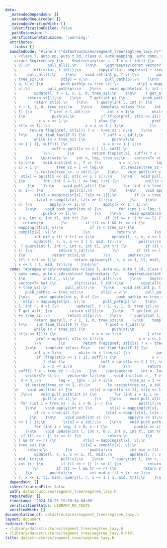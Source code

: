 ```yaml
---
data:
  _extendedDependsOn: []
  _extendedRequiredBy: []
  _extendedVerifiedWith: []
  _isVerificationFailed: false
  _pathExtension: h
  _verificationStatusIcon: ':warning:'
  attributes:
    links: []
  bundledCode: "#line 2 \"datastructures/segment_tree/segtree_lazy.h\"\n\ntemplate\
    \ <class T, auto op, auto t_id, class U, auto mapping, auto comp, auto u_id>\n\
    struct SegtreeLazy {\n    SegtreeLazy(int n_, T v = t_id()) {\n        init(n_,\
    \ v);\n        pull_all();\n    }\n\n    SegtreeLazy(const vector<T> &a) {\n \
    \       init(sz(a), t_id());\n        copy(all(a), begin(st) + tree_sz);\n   \
    \     pull_all();\n    }\n\n    void set(int p, T v) {\n        push_path(p +=\
    \ tree_sz);\n        st[p] = v;\n        pull_path(p);\n    }\n\n    void update(int\
    \ p, U v) {\n        push_path(p += tree_sz);\n        st[p] = mapping(st[p],\
    \ v);\n        pull_path(p);\n    }\n\n    void update(int l, int r, U v) {\n\
    \        update(l, r + 1, v, 1, 0, tree_sz);\n    }\n\n    T get_all() {\n   \
    \     return st[1];\n    }\n\n    T get(int p) {\n        push_path(p += tree_sz);\n\
    \        return st[p];\n    }\n\n    T query(int l, int r) {\n        return query(l,\
    \ r + 1, 1, 0, tree_sz);\n    }\n\n    template <class F>\n    int find_first(F\
    \ f) {\n        T pref = t_id();\n        int x = 1;\n        while (x < tree_sz)\
    \ {\n            push(x);\n            if (f(op(pref, st[x << 1]))) {\n      \
    \          x = x << 1;\n            } else {\n                pref = op(pref,\
    \ st[x << 1]);\n                x = x << 1 | 1;\n            }\n        }\n  \
    \      return f(op(pref, st[x])) ? x - tree_sz : n;\n    }\n\n    template <class\
    \ F>\n    int find_last(F f) {\n        T suff = t_id();\n        int x = 1;\n\
    \        while (x < tree_sz) {\n            push(x);\n            if (f(op(st[x\
    \ << 1 | 1], suff))) {\n                x = x << 1 | 1;\n            } else {\n\
    \                suff = op(st[x << 1 | 1], suff);\n                x = x << 1;\n\
    \            }\n        }\n        return f(op(st[x], suff)) ? x - tree_sz : -1;\n\
    \    }\n    \nprivate:\n    int n, log, tree_sz;\n    vector<T> st;\n    vector<U>\
    \ lz;\n\n    void init(int n_, T v) {\n        n = n_;\n        log = __lg(n -\
    \ 1) + 1;\n        tree_sz = 1 << log;\n        st.resize(tree_sz << 1, v);\n\
    \        lz.resize(tree_sz, u_id());\n    }\n\n    void pull(int x) {\n      \
    \  st[x] = op(st[x << 1], st[x << 1 | 1]);\n    }\n\n    void pull_path(int x)\
    \ {\n        for (int i = 1; i <= log; i++) {\n            pull(x >> i);\n   \
    \     }\n    }\n\n    void pull_all() {\n        for (int i = tree_sz - 1; i >\
    \ 0; i--) {\n            pull(i);\n        }\n    }\n\n    void apply(int x) {\n\
    \        st[x] = mapping(st[x], lz[x >> 1]);\n        if (x < tree_sz) {\n   \
    \         lz[x] = comp(lz[x], lz[x >> 1]);\n        }\n    }\n\n    void push(int\
    \ x) {\n        apply(x << 1);\n        apply(x << 1 | 1);\n        lz[x] = u_id();\n\
    \    }\n\n    void push_path(int x) {\n        for (int i = log; i > 0; i--) {\n\
    \            push(x >> i);\n        }\n    }\n\n    void update(int l, int r,\
    \ U v, int x, int tl, int tr) {\n        if (tl >= r || tr <= l) {\n         \
    \   return;\n        }\n        if (tl >= l && tr <= r) {\n            st[x] =\
    \ mapping(st[x], v);\n            if (x < tree_sz) {\n                lz[x] =\
    \ comp(lz[x], v);\n            }\n            return;\n        }\n        push(x);\n\
    \        int mid = (tl + tr) >> 1;\n        update(l, r, v, x << 1, tl, mid);\n\
    \        update(l, r, v, x << 1 | 1, mid, tr);\n        pull(x);\n    }\n\n  \
    \  T query(int l, int r, int x, int tl, int tr) {\n        if (tl >= r || tr <=\
    \ l) {\n            return t_id();\n        }\n        if (tl >= l && tr <= r)\
    \ {\n            return st[x];\n        }\n        push(x);\n        int mid =\
    \ (tl + tr) >> 1;\n        return op(query(l, r, x << 1, tl, mid), query(l, r,\
    \ x << 1 | 1, mid, tr));\n    }\n};\n"
  code: "#pragma once\n\ntemplate <class T, auto op, auto t_id, class U, auto mapping,\
    \ auto comp, auto u_id>\nstruct SegtreeLazy {\n    SegtreeLazy(int n_, T v = t_id())\
    \ {\n        init(n_, v);\n        pull_all();\n    }\n\n    SegtreeLazy(const\
    \ vector<T> &a) {\n        init(sz(a), t_id());\n        copy(all(a), begin(st)\
    \ + tree_sz);\n        pull_all();\n    }\n\n    void set(int p, T v) {\n    \
    \    push_path(p += tree_sz);\n        st[p] = v;\n        pull_path(p);\n   \
    \ }\n\n    void update(int p, U v) {\n        push_path(p += tree_sz);\n     \
    \   st[p] = mapping(st[p], v);\n        pull_path(p);\n    }\n\n    void update(int\
    \ l, int r, U v) {\n        update(l, r + 1, v, 1, 0, tree_sz);\n    }\n\n   \
    \ T get_all() {\n        return st[1];\n    }\n\n    T get(int p) {\n        push_path(p\
    \ += tree_sz);\n        return st[p];\n    }\n\n    T query(int l, int r) {\n\
    \        return query(l, r + 1, 1, 0, tree_sz);\n    }\n\n    template <class\
    \ F>\n    int find_first(F f) {\n        T pref = t_id();\n        int x = 1;\n\
    \        while (x < tree_sz) {\n            push(x);\n            if (f(op(pref,\
    \ st[x << 1]))) {\n                x = x << 1;\n            } else {\n       \
    \         pref = op(pref, st[x << 1]);\n                x = x << 1 | 1;\n    \
    \        }\n        }\n        return f(op(pref, st[x])) ? x - tree_sz : n;\n\
    \    }\n\n    template <class F>\n    int find_last(F f) {\n        T suff = t_id();\n\
    \        int x = 1;\n        while (x < tree_sz) {\n            push(x);\n   \
    \         if (f(op(st[x << 1 | 1], suff))) {\n                x = x << 1 | 1;\n\
    \            } else {\n                suff = op(st[x << 1 | 1], suff);\n    \
    \            x = x << 1;\n            }\n        }\n        return f(op(st[x],\
    \ suff)) ? x - tree_sz : -1;\n    }\n    \nprivate:\n    int n, log, tree_sz;\n\
    \    vector<T> st;\n    vector<U> lz;\n\n    void init(int n_, T v) {\n      \
    \  n = n_;\n        log = __lg(n - 1) + 1;\n        tree_sz = 1 << log;\n    \
    \    st.resize(tree_sz << 1, v);\n        lz.resize(tree_sz, u_id());\n    }\n\
    \n    void pull(int x) {\n        st[x] = op(st[x << 1], st[x << 1 | 1]);\n  \
    \  }\n\n    void pull_path(int x) {\n        for (int i = 1; i <= log; i++) {\n\
    \            pull(x >> i);\n        }\n    }\n\n    void pull_all() {\n      \
    \  for (int i = tree_sz - 1; i > 0; i--) {\n            pull(i);\n        }\n\
    \    }\n\n    void apply(int x) {\n        st[x] = mapping(st[x], lz[x >> 1]);\n\
    \        if (x < tree_sz) {\n            lz[x] = comp(lz[x], lz[x >> 1]);\n  \
    \      }\n    }\n\n    void push(int x) {\n        apply(x << 1);\n        apply(x\
    \ << 1 | 1);\n        lz[x] = u_id();\n    }\n\n    void push_path(int x) {\n\
    \        for (int i = log; i > 0; i--) {\n            push(x >> i);\n        }\n\
    \    }\n\n    void update(int l, int r, U v, int x, int tl, int tr) {\n      \
    \  if (tl >= r || tr <= l) {\n            return;\n        }\n        if (tl >=\
    \ l && tr <= r) {\n            st[x] = mapping(st[x], v);\n            if (x <\
    \ tree_sz) {\n                lz[x] = comp(lz[x], v);\n            }\n       \
    \     return;\n        }\n        push(x);\n        int mid = (tl + tr) >> 1;\n\
    \        update(l, r, v, x << 1, tl, mid);\n        update(l, r, v, x << 1 | 1,\
    \ mid, tr);\n        pull(x);\n    }\n\n    T query(int l, int r, int x, int tl,\
    \ int tr) {\n        if (tl >= r || tr <= l) {\n            return t_id();\n \
    \       }\n        if (tl >= l && tr <= r) {\n            return st[x];\n    \
    \    }\n        push(x);\n        int mid = (tl + tr) >> 1;\n        return op(query(l,\
    \ r, x << 1, tl, mid), query(l, r, x << 1 | 1, mid, tr));\n    }\n};"
  dependsOn: []
  isVerificationFile: false
  path: datastructures/segment_tree/segtree_lazy.h
  requiredBy: []
  timestamp: '2024-10-25 19:29:34-04:00'
  verificationStatus: LIBRARY_NO_TESTS
  verifiedWith: []
documentation_of: datastructures/segment_tree/segtree_lazy.h
layout: document
redirect_from:
- /library/datastructures/segment_tree/segtree_lazy.h
- /library/datastructures/segment_tree/segtree_lazy.h.html
title: datastructures/segment_tree/segtree_lazy.h
---
```

